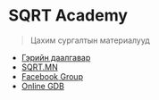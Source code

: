 # SQRT Academy
> Цахим сургалтын материалууд

- [Гэрийн даалгавар](https://github.com/usukhbaatar/sqrt-online-course/blob/master/homework.md)
- [SQRT.MN](https://sqrt.mn/)
- [Facebook Group](https://www.facebook.com/groups/740592034791343)
- [Online GDB](https://www.onlinegdb.com/)
